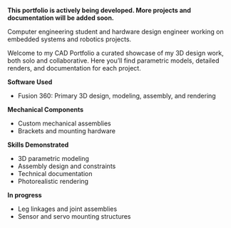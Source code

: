 **This portfolio is actively being developed. More projects and documentation will be added soon.**

Computer engineering student and hardware design engineer working on embedded systems and robotics projects.

Welcome to my CAD Portfolio a curated showcase of my 3D design work, both solo and collaborative. Here you’ll find parametric models, detailed renders, and documentation for each project.



**Software Used**
- Fusion 360: Primary 3D design, modeling, assembly, and rendering 

**Mechanical Components**
- Custom mechanical assemblies
- Brackets and mounting hardware


**Skills Demonstrated**
- 3D parametric modeling
- Assembly design and constraints
- Technical documentation
- Photorealistic rendering

**In progress**
- Leg linkages and joint assemblies
- Sensor and servo mounting structures 
